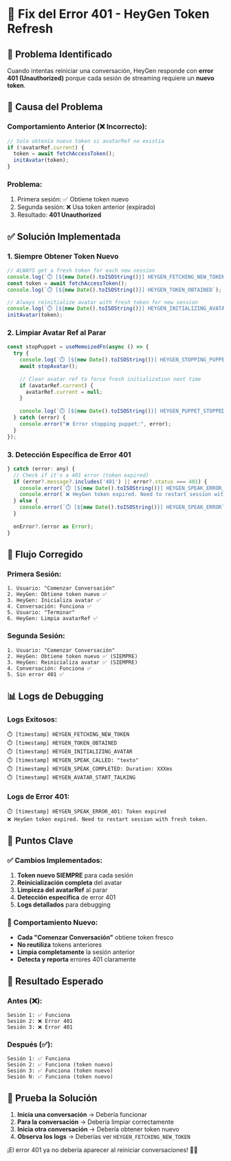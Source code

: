 # 🔐 Fix del Error 401 - HeyGen Token Refresh

## 🎯 **Problema Identificado**

Cuando intentas reiniciar una conversación, HeyGen responde con **error 401 (Unauthorized)** porque cada sesión de streaming requiere un **nuevo token**.

## 🚨 **Causa del Problema**

### **Comportamiento Anterior (❌ Incorrecto):**
```javascript
// Solo obtenía nuevo token si avatarRef no existía
if (!avatarRef.current) {
  token = await fetchAccessToken();
  initAvatar(token);
}
```

### **Problema:**
1. Primera sesión: ✅ Obtiene token nuevo
2. Segunda sesión: ❌ Usa token anterior (expirado)
3. Resultado: **401 Unauthorized**

## ✅ **Solución Implementada**

### **1. Siempre Obtener Token Nuevo**
```javascript
// ALWAYS get a fresh token for each new session
console.log(`⏱️ [${new Date().toISOString()}] HEYGEN_FETCHING_NEW_TOKEN`);
const token = await fetchAccessToken();
console.log(`⏱️ [${new Date().toISOString()}] HEYGEN_TOKEN_OBTAINED`);

// Always reinitialize avatar with fresh token for new session
console.log(`⏱️ [${new Date().toISOString()}] HEYGEN_INITIALIZING_AVATAR`);
initAvatar(token);
```

### **2. Limpiar Avatar Ref al Parar**
```javascript
const stopPuppet = useMemoizedFn(async () => {
  try {
    console.log(`⏱️ [${new Date().toISOString()}] HEYGEN_STOPPING_PUPPET`);
    await stopAvatar();
    
    // Clear avatar ref to force fresh initialization next time
    if (avatarRef.current) {
      avatarRef.current = null;
    }
    
    console.log(`⏱️ [${new Date().toISOString()}] HEYGEN_PUPPET_STOPPED`);
  } catch (error) {
    console.error("❌ Error stopping puppet:", error);
  }
});
```

### **3. Detección Específica de Error 401**
```javascript
} catch (error: any) {
  // Check if it's a 401 error (token expired)
  if (error?.message?.includes('401') || error?.status === 401) {
    console.error(`⏱️ [${new Date().toISOString()}] HEYGEN_SPEAK_ERROR_401: Token expired`);
    console.error(`❌ HeyGen token expired. Need to restart session with fresh token.`);
  } else {
    console.error(`⏱️ [${new Date().toISOString()}] HEYGEN_SPEAK_ERROR`, error);
  }
  
  onError?.(error as Error);
}
```

## 🔄 **Flujo Corregido**

### **Primera Sesión:**
```
1. Usuario: "Comenzar Conversación"
2. HeyGen: Obtiene token nuevo ✅
3. HeyGen: Inicializa avatar ✅
4. Conversación: Funciona ✅
5. Usuario: "Terminar"
6. HeyGen: Limpia avatarRef ✅
```

### **Segunda Sesión:**
```
1. Usuario: "Comenzar Conversación"
2. HeyGen: Obtiene token nuevo ✅ (SIEMPRE)
3. HeyGen: Reinicializa avatar ✅ (SIEMPRE)
4. Conversación: Funciona ✅
5. Sin error 401 ✅
```

## 📊 **Logs de Debugging**

### **Logs Exitosos:**
```
⏱️ [timestamp] HEYGEN_FETCHING_NEW_TOKEN
⏱️ [timestamp] HEYGEN_TOKEN_OBTAINED
⏱️ [timestamp] HEYGEN_INITIALIZING_AVATAR
⏱️ [timestamp] HEYGEN_SPEAK_CALLED: "texto"
⏱️ [timestamp] HEYGEN_SPEAK_COMPLETED: Duration: XXXms
⏱️ [timestamp] HEYGEN_AVATAR_START_TALKING
```

### **Logs de Error 401:**
```
⏱️ [timestamp] HEYGEN_SPEAK_ERROR_401: Token expired
❌ HeyGen token expired. Need to restart session with fresh token.
```

## 🎯 **Puntos Clave**

### **✅ Cambios Implementados:**
1. **Token nuevo SIEMPRE** para cada sesión
2. **Reinicialización completa** del avatar
3. **Limpieza del avatarRef** al parar
4. **Detección específica** de error 401
5. **Logs detallados** para debugging

### **🔧 Comportamiento Nuevo:**
- **Cada "Comenzar Conversación"** obtiene token fresco
- **No reutiliza** tokens anteriores
- **Limpia completamente** la sesión anterior
- **Detecta y reporta** errores 401 claramente

## 🚀 **Resultado Esperado**

### **Antes (❌):**
```
Sesión 1: ✅ Funciona
Sesión 2: ❌ Error 401
Sesión 3: ❌ Error 401
```

### **Después (✅):**
```
Sesión 1: ✅ Funciona
Sesión 2: ✅ Funciona (token nuevo)
Sesión 3: ✅ Funciona (token nuevo)
Sesión N: ✅ Funciona (token nuevo)
```

## 🎉 **Prueba la Solución**

1. **Inicia una conversación** → Debería funcionar
2. **Para la conversación** → Debería limpiar correctamente
3. **Inicia otra conversación** → Debería obtener token nuevo
4. **Observa los logs** → Deberías ver `HEYGEN_FETCHING_NEW_TOKEN`

¡El error 401 ya no debería aparecer al reiniciar conversaciones! 🔐✨